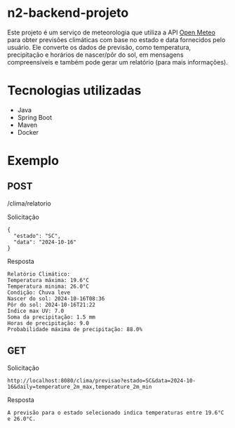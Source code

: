 # n2-backend-projeto

Este projeto é um serviço de meteorologia que utiliza a API [Open Meteo](https://open-meteo.com/) para obter previsões climáticas com base no estado e data fornecidos pelo usuário. Ele converte os dados de previsão, como temperatura, precipitação e horários de nascer/pôr do sol, em mensagens compreensíveis e também pode gerar um relatório (para mais informações). <br>

# Tecnologias utilizadas <br>
- Java <br>
- Spring Boot <br>
- Maven <br>
- Docker <br>

# Exemplo <br>
## POST <br>
/clima/relatorio <br>

Solicitação <br>

```
{
  "estado": "SC",
  "data": "2024-10-16"
}
```

Resposta <br>

```
Relatório Climático:
Temperatura máxima: 19.6°C
Temperatura minima: 26.0°C
Condição: Chuva leve
Nascer do sol: 2024-10-16T08:36
Pôr do sol: 2024-10-16T21:22
Indice max UV: 7.0
Soma da precipitação: 1.5 mm
Horas de precipitação: 9.0
Probabilidade máxima de precipitação: 88.0%
```

## GET

Solicitação <br>

```
http://localhost:8080/clima/previsao?estado=SC&data=2024-10-16&daily=temperature_2m_max,temperature_2m_min

```

Resposta <br>
```
A previsão para o estado selecionado indica temperaturas entre 19.6°C e 26.0°C.

```




